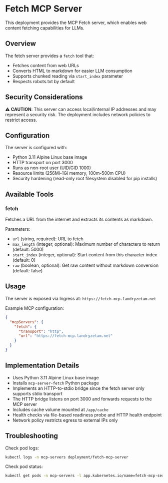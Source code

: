 # Fetch MCP Server

This deployment provides the MCP Fetch server, which enables web content fetching capabilities for LLMs.

## Overview

The fetch server provides a `fetch` tool that:
- Fetches content from web URLs
- Converts HTML to markdown for easier LLM consumption
- Supports chunked reading via `start_index` parameter
- Respects robots.txt by default

## Security Considerations

⚠️ **CAUTION**: This server can access local/internal IP addresses and may represent a security risk. The deployment includes network policies to restrict access.

## Configuration

The server is configured with:
- Python 3.11 Alpine Linux base image
- HTTP transport on port 3000
- Runs as non-root user (UID/GID 1000)
- Resource limits (256Mi-1Gi memory, 100m-500m CPU)
- Security hardening (read-only root filesystem disabled for pip installs)

## Available Tools

### fetch
Fetches a URL from the internet and extracts its contents as markdown.

Parameters:
- `url` (string, required): URL to fetch
- `max_length` (integer, optional): Maximum number of characters to return (default: 5000)
- `start_index` (integer, optional): Start content from this character index (default: 0)
- `raw` (boolean, optional): Get raw content without markdown conversion (default: false)

## Usage

The server is exposed via Ingress at: `https://fetch-mcp.landryzetam.net`

Example MCP configuration:
```json
{
  "mcpServers": {
    "fetch": {
      "transport": "http",
      "url": "https://fetch-mcp.landryzetam.net"
    }
  }
}
```

## Implementation Details

- Uses Python 3.11 Alpine Linux base image
- Installs `mcp-server-fetch` Python package
- Implements an HTTP-to-stdio bridge since the fetch server only supports stdio transport
- The HTTP bridge listens on port 3000 and forwards requests to the MCP server
- Includes cache volume mounted at `/app/cache`
- Health checks via file-based readiness probe and HTTP health endpoint
- Network policy restricts egress to external IPs only

## Troubleshooting

Check pod logs:
```bash
kubectl logs -n mcp-servers deployment/fetch-mcp-server
```

Check pod status:
```bash
kubectl get pods -n mcp-servers -l app.kubernetes.io/name=fetch-mcp-server
